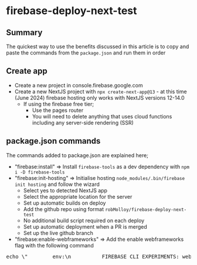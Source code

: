 # firebase-deploy-next-test

## Summary

The quickest way to use the benefits discussed in this article is to copy and paste the commands from the `package.json` and run them in order

## Create app

- Create a new project in console.firebase.google.com
- Create a new NextJS project with `npx create-next-app@13` - at this time (June 2024) firebase hosting only works with NextJS versions 12-14.0
  - If using the firebase free tier;
    - Use the pages router
    - You will need to delete anything that uses cloud functions including any server-side rendering (SSR)

## package.json commands

The commands added to package.json are explained here;

- "firebase:install" => Install `firebase-tools` as a dev dependency with `npm i -D firebase-tools`
- "firebase:init-hosting" => Initialise hosting `node_modules/.bin/firebase init hosting` and follow the wizard
  - Select yes to detected NextJS app
  - Select the appropriate location for the server
  - Set up automatic builds on deploy
  - Add the github repo using format `robMolloy/firebase-deploy-next-test`
  - No additional build script required on each deploy
  - Set up automatic deployment when a PR is merged
  - Set up the live github branch
- "firebase:enable-webframeworks" => Add the enable webframeworks flag with the following command
<pre>echo \"        env:\n          FIREBASE_CLI_EXPERIMENTS: webframeworks\" >> .github/workflows/firebase-hosting-merge.yml && echo \"        env:\n          FIREBASE_CLI_EXPERIMENTS: webframeworks\" >> .github/workflows/firebase-hosting-pull-request.yml</pre>
